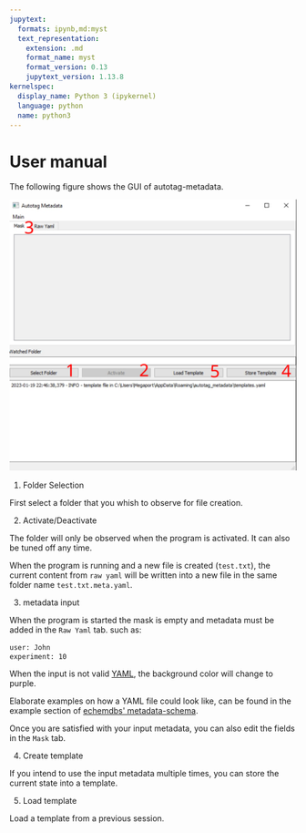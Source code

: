 ```yaml
---
jupytext:
  formats: ipynb,md:myst
  text_representation:
    extension: .md
    format_name: myst
    format_version: 0.13
    jupytext_version: 1.13.8
kernelspec:
  display_name: Python 3 (ipykernel)
  language: python
  name: python3
---
```


User manual
===========

The following figure shows the GUI of autotag-metadata.

![Alt text](images/layout_annotated.png)

1. Folder Selection

First select a folder that you whish to observe for file creation.

2. Activate/Deactivate

The folder will only be observed when the program is activated. It can also be tuned off any time.

When the program is running and a new file is created (`test.txt`), the current content from `raw yaml` will be written into a new file in the same folder name `test.txt.meta.yaml`.

3. metadata input

When the program is started the mask is empty and metadata must be added in the `Raw Yaml` tab. such as:

```
user: John
experiment: 10
```
When the input is not valid [YAML](https://en.wikipedia.org/wiki/YAML), the background color will change to purple.

Elaborate examples on how a YAML file could look like, can be found in the example section of [echemdbs' metadata-schema](https://github.com/echemdb/metadata-schema/tree/main/examples).

Once you are satisfied with your input metadata, you can also edit the fields in the `Mask` tab.

4. Create template

If you intend to use the input metadata multiple times, you can store the current state into a template.

5. Load template

Load a template from a previous session.
